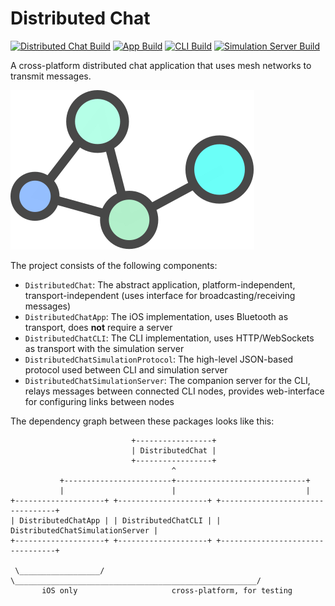 # Distributed Chat

[![Distributed Chat Build](https://github.com/fwcd/distributed-chat/workflows/Distributed%20Chat/badge.svg)](https://github.com/fwcd/distributed-chat/actions?query=workflow%3A"Distributed+Chat")
[![App Build](https://github.com/fwcd/distributed-chat/workflows/App/badge.svg)](https://github.com/fwcd/distributed-chat/actions?query=workflow%3AApp)
[![CLI Build](https://github.com/fwcd/distributed-chat/workflows/CLI/badge.svg)](https://github.com/fwcd/distributed-chat/actions?query=workflow%3ACLI)
[![Simulation Server Build](https://github.com/fwcd/distributed-chat/workflows/Simulation%20Server/badge.svg)](https://github.com/fwcd/distributed-chat/actions?query=workflow%3A"Simulation+Server")

A cross-platform distributed chat application that uses mesh networks to transmit messages.

![Logo](logo.svg)

The project consists of the following components:

* `DistributedChat`: The abstract application, platform-independent, transport-independent (uses interface for broadcasting/receiving messages)
* `DistributedChatApp`: The iOS implementation, uses Bluetooth as transport, does **not** require a server
* `DistributedChatCLI`: The CLI implementation, uses HTTP/WebSockets as transport with the simulation server
* `DistributedChatSimulationProtocol`: The high-level JSON-based protocol used between CLI and simulation server
* `DistributedChatSimulationServer`: The companion server for the CLI, relays messages between connected CLI nodes, provides web-interface for configuring links between nodes

The dependency graph between these packages looks like this:

```
                           +-----------------+
                           | DistributedChat |
                           +-----------------+
                                    ^
           +------------------------+-----------------------------+
           |                        |                             |
+--------------------+ +--------------------+ +---------------------------------+
| DistributedChatApp | | DistributedChatCLI | | DistributedChatSimulationServer |
+--------------------+ +--------------------+ +---------------------------------+

 \__________________/   \______________________________________________________/
       iOS only                     cross-platform, for testing
```
